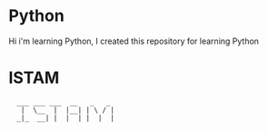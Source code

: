 # Python
 Hi i'm learning Python, I created this repository for learning Python


# ISTAM
      ___ ___ ___  __   _   _  
       |  \__  |  |__| | \ / |  
      _|_  __| |  |  | |  |  | 
                                                                                   